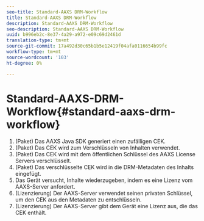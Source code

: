 ```yaml
---
seo-title: Standard-AAXS DRM-Workflow
title: Standard-AAXS DRM-Workflow
description: Standard-AAXS DRM-Workflow
seo-description: Standard-AAXS DRM-Workflow
uuid: b996eb2c-8e37-4a29-a972-e09c69d2461d
translation-type: tm+mt
source-git-commit: 17a492d30c65b1b5e12419f04afa0116654b99fc
workflow-type: tm+mt
source-wordcount: '103'
ht-degree: 0%

---
```



# Standard-AAXS-DRM-Workflow{#standard-aaxs-drm-workflow}

1. (Paket) Das AAXS Java SDK generiert einen zufälligen CEK.
1. (Paket) Das CEK wird zum Verschlüsseln von Inhalten verwendet.
1. (Paket) Das CEK wird mit dem öffentlichen Schlüssel des AAXS License Servers verschlüsselt.
1. (Paket) Das verschlüsselte CEK wird in die DRM-Metadaten des Inhalts eingefügt.
1. Das Gerät versucht, Inhalte wiederzugeben, indem es eine Lizenz vom AAXS-Server anfordert.
1. (Lizenzierung) Der AAXS-Server verwendet seinen privaten Schlüssel, um den CEK aus den Metadaten zu entschlüsseln.
1. (Lizenzierung) Der AAXS-Server gibt dem Gerät eine Lizenz aus, die das CEK enthält.
